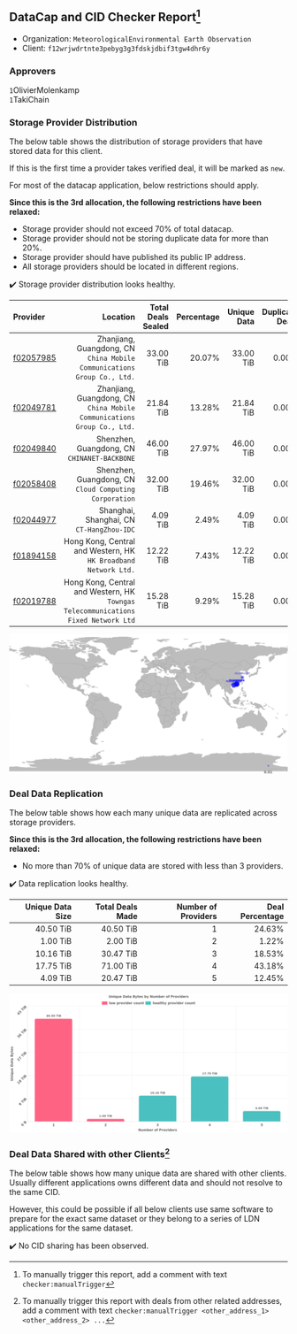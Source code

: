 ## DataCap and CID Checker Report[^1]
 - Organization: `MeteorologicalEnvironmental Earth Observation`
 - Client: `f12wrjwdrtnte3pebyg3g3fdskjdbif3tgw4dhr6y`
### Approvers
`1`OlivierMolenkamp<br/>`1`TakiChain

### Storage Provider Distribution
The below table shows the distribution of storage providers that have stored data for this client.

If this is the first time a provider takes verified deal, it will be marked as `new`.

For most of the datacap application, below restrictions should apply.

**Since this is the 3rd allocation, the following restrictions have been relaxed:**
 - Storage provider should not exceed 70% of total datacap.
 - Storage provider should not be storing duplicate data for more than 20%.
 - Storage provider should have published its public IP address.
 - All storage providers should be located in different regions.

✔️ Storage provider distribution looks healthy.

| Provider                                              |                                                                              Location | Total Deals Sealed | Percentage | Unique Data | Duplicate Deals |
| :---------------------------------------------------- | ------------------------------------------------------------------------------------: | -----------------: | ---------: | ----------: | --------------: |
| [f02057985](https://filfox.info/en/address/f02057985) |            Zhanjiang, Guangdong, CN<br/>`China Mobile Communications Group Co., Ltd.` |          33.00 TiB |     20.07% |   33.00 TiB |           0.00% |
| [f02049781](https://filfox.info/en/address/f02049781) |            Zhanjiang, Guangdong, CN<br/>`China Mobile Communications Group Co., Ltd.` |          21.84 TiB |     13.28% |   21.84 TiB |           0.00% |
| [f02049840](https://filfox.info/en/address/f02049840) |                                       Shenzhen, Guangdong, CN<br/>`CHINANET-BACKBONE` |          46.00 TiB |     27.97% |   46.00 TiB |           0.00% |
| [f02058408](https://filfox.info/en/address/f02058408) |                             Shenzhen, Guangdong, CN<br/>`Cloud Computing Corporation` |          32.00 TiB |     19.46% |   32.00 TiB |           0.00% |
| [f02044977](https://filfox.info/en/address/f02044977) |                                          Shanghai, Shanghai, CN<br/>`CT-HangZhou-IDC` |           4.09 TiB |      2.49% |    4.09 TiB |           0.00% |
| [f01894158](https://filfox.info/en/address/f01894158) |                    Hong Kong, Central and Western, HK<br/>`HK Broadband Network Ltd.` |          12.22 TiB |      7.43% |   12.22 TiB |           0.00% |
| [f02019788](https://filfox.info/en/address/f02019788) | Hong Kong, Central and Western, HK<br/>`Towngas Telecommunications Fixed Network Ltd` |          15.28 TiB |      9.29% |   15.28 TiB |           0.00% |

<img src="https://raw.githubusercontent.com/data-preservation-programs/filplus-checker-assets/main/filecoin-project/filecoin-plus-large-datasets/issues/1801/1679166262606.png"/>

### Deal Data Replication
The below table shows how each many unique data are replicated across storage providers.


**Since this is the 3rd allocation, the following restrictions have been relaxed:**
- No more than 70% of unique data are stored with less than 3 providers.

✔️ Data replication looks healthy.

| Unique Data Size | Total Deals Made | Number of Providers | Deal Percentage |
| ---------------: | ---------------: | ------------------: | --------------: |
|        40.50 TiB |        40.50 TiB |                   1 |          24.63% |
|         1.00 TiB |         2.00 TiB |                   2 |           1.22% |
|        10.16 TiB |        30.47 TiB |                   3 |          18.53% |
|        17.75 TiB |        71.00 TiB |                   4 |          43.18% |
|         4.09 TiB |        20.47 TiB |                   5 |          12.45% |

<img src="https://raw.githubusercontent.com/data-preservation-programs/filplus-checker-assets/main/filecoin-project/filecoin-plus-large-datasets/issues/1801/1679166265519.png"/>

### Deal Data Shared with other Clients[^3]
The below table shows how many unique data are shared with other clients.
Usually different applications owns different data and should not resolve to the same CID.

However, this could be possible if all below clients use same software to prepare for the exact same dataset or they belong to a series of LDN applications for the same dataset.

✔️ No CID sharing has been observed.

[^1]: To manually trigger this report, add a comment with text `checker:manualTrigger`

[^2]: Deals from those addresses are combined into this report as they are specified with `checker:manualTrigger`

[^3]: To manually trigger this report with deals from other related addresses, add a comment with text `checker:manualTrigger <other_address_1> <other_address_2> ...`
